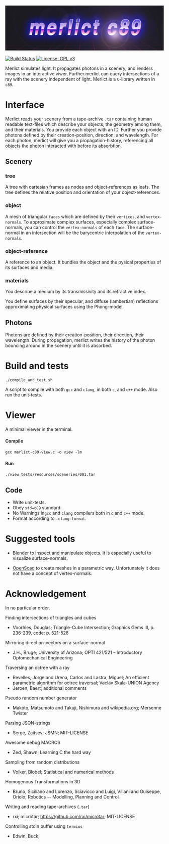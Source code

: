 ![merlict c89 logo](/readme/merlict_c89_logo_wide_32by9_low.jpg)

[![Build Status](https://travis-ci.org/cherenkov-plenoscope/merlict_development_kit.svg?branch=master)](https://travis-ci.org/cherenkov-plenoscope/merlict_c89)
[![License: GPL v3](https://img.shields.io/badge/License-GPL%20v3-blue.svg)](https://www.gnu.org/licenses/gpl-3.0)

Merlict simulates light. It propagates photons in a scenery, and renders images in an interactive viwer. Further merlict can query intersections of a ray with the scenery independent of light. Merlict is a ```C```-library written in ```c89```.

# Interface
Merlict reads your scenery from a tape-archive ```.tar``` containing human readable text-files which describe your objects, the geometry among them, and their materials. You provide each object with an ID.
Further you provide photons defined by their creation-position, direction, and wavelength.
For each photon, merlict will give you a propagation-history, referencing all objects the photon interacted with before its absorbtion.

## Scenery

### tree
A tree with cartesian frames as nodes and object-references as leafs. The tree defines the relative position and orientation of your object-references.

### object
A mesh of triangular ```faces``` which are defined by their ```vertices```, and ```vertex-normals```.
To approximate complex surfaces, especially complex surface-normals, you can control the ```vertex-normals``` of each ```face```. The surface-normal in an intersection will be the barycentric interpolation of the ```vertex-normals```.

### object-reference
A reference to an object. It bundles the object and the pysical properties of its surfaces and media.

### materials
You describe a medium by its transmissivity and its refractive index.

You define surfaces by their specular, and diffuse (lambertian) reflections approximating physical surfaces using the Phong-model.

## Photons
Photons are defined by their creation-position, their direction, their wavelength.
During propagation, merlict writes the history of the photon bouncing around in the scenery until it is absorbed.

# Build and tests
```
./compile_and_test.sh
```
A script to compile with both ```gcc``` and ```clang```, in both ```c```, and ```c++``` mode. Also run the unit-tests.

# Viewer
A minimal viewer in the terminal.

#### Compile
```
gcc merlict-c89-view.c -o view -lm
```

#### Run
```
./view tests/resources/sceneries/001.tar
```

## Code
- Write unit-tests.
- Obey ```std=c89``` standard.
- No Warnings in```gcc``` and ```clang``` compilers both in ```c``` and ```c++``` mode.
- Format according to ```.clang-format```.

# Suggested tools
- [Blender](https://www.blender.org/) to inspect and manipulate objects. It is especially useful to visualize surface-normals.

- [OpenScad](http://www.openscad.org/) to create meshes in a parametric way. Unfortunately it does not have a concept of vertex-normals.

# Acknowledgement
In no particular order.

Finding intersections of triangles and cubes
- Voorhies, Douglas; Triangle-Cube Intersection; Graphics Gems III, p. 236-239, code: p. 521-526

Mirroring direction-vectors on a surface-normal
- J.H., Bruge; University of Arizona; OPTI 421/521 – Introductory Optomechanical Engineering

Traversing an octree with a ray
- Revelles, Jorge and Urena, Carlos and Lastra, Miguel; An efficient parametric algorithm for octree traversal; Vaclav Skala-UNION Agency
- Jeroen, Baert; additional comments

Pseudo random number generator
- Makoto, Matsumoto and Takuji, Nishimura and wikipedia.org; Mersenne Twister

Parsing JSON-strings
- Serge, Zaitsev; JSMN; MIT-LICENSE

Awesome debug MACROS
- Zed, Shawn; Learning C the hard way

Sampling from random distributions
- Volker, Blobel; Statistical and numerical methods

Homogenous Transformations in 3D
- Bruno, Siciliano and Lorenzo, Sciavicco and Luigi, Villani and Guiseppe, Oriolo; Robotics -- Modelling, Planning and Control

Writing and reading tape-archives (```.tar```)
- rxi; microtar; https://github.com/rxi/microtar; MIT-LICENSE

Controlling stdin buffer using ```termios```
- Edwin, Buck;
